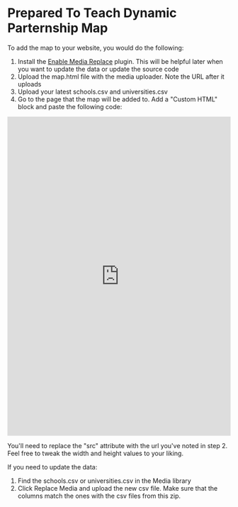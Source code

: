# Prepared To Teach Dynamic Parternship Map

To add the map to your website, you would do the following:

1. Install the [Enable Media Replace](https://wordpress.org/plugins/enable-media-replace/) plugin. This will be helpful later when you want to update the data or update the source code
2. Upload the map.html file with the media uploader. Note the URL after it uploads
3. Upload your latest schools.csv and universities.csv
4. Go to the page that the map will be added to. Add a "Custom HTML" block and paste the following code:

<iframe src="http://api.console.blog/wp-content/uploads/2020/10/map.html" frameBorder="0" width="100%" height="720px"></iframe>


You'll need to replace the "src" attribute with the url you've noted in step 2. Feel free to tweak the width and height values to your liking.

If you need to update the data:

1. Find the schools.csv or universities.csv in the Media library
2. Click Replace Media and upload the new csv file. Make sure that the columns match the ones with the csv files from this zip.
